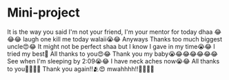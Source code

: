 # Mini-project
It is the way you said I'm not your friend, I'm your mentor for today dhaa 😂😂😂
laugh one kill me today walaii😭😂
Anyways Thanks too much biggest uncle😍😂
It might not be perfect shaa but I know I gave in my time😭😂
I tried my best🥺
All thanks to you😍😂
Thank you my baby😭😂😂😂😂😂😂
See when I'm sleeping by 2:09😭😂
I have neck aches now😭😂
All thanks to you🥺😂😂😂
Thank you again!!🫂😍
mwahhhh!!💋😂😂😂